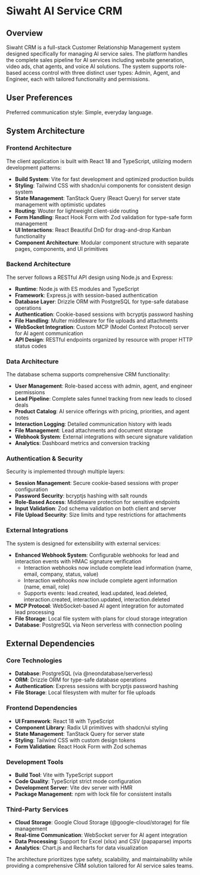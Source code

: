 # Siwaht AI Service CRM

## Overview

Siwaht CRM is a full-stack Customer Relationship Management system designed specifically for managing AI service sales. The platform handles the complete sales pipeline for AI services including website generation, video ads, chat agents, and voice AI solutions. The system supports role-based access control with three distinct user types: Admin, Agent, and Engineer, each with tailored functionality and permissions.

## User Preferences

Preferred communication style: Simple, everyday language.

## System Architecture

### Frontend Architecture
The client application is built with React 18 and TypeScript, utilizing modern development patterns:
- **Build System**: Vite for fast development and optimized production builds
- **Styling**: Tailwind CSS with shadcn/ui components for consistent design system
- **State Management**: TanStack Query (React Query) for server state management with optimistic updates
- **Routing**: Wouter for lightweight client-side routing
- **Form Handling**: React Hook Form with Zod validation for type-safe form management
- **UI Interactions**: React Beautiful DnD for drag-and-drop Kanban functionality
- **Component Architecture**: Modular component structure with separate pages, components, and UI primitives

### Backend Architecture
The server follows a RESTful API design using Node.js and Express:
- **Runtime**: Node.js with ES modules and TypeScript
- **Framework**: Express.js with session-based authentication
- **Database Layer**: Drizzle ORM with PostgreSQL for type-safe database operations
- **Authentication**: Cookie-based sessions with bcryptjs password hashing
- **File Handling**: Multer middleware for file uploads and attachments
- **WebSocket Integration**: Custom MCP (Model Context Protocol) server for AI agent communication
- **API Design**: RESTful endpoints organized by resource with proper HTTP status codes

### Data Architecture
The database schema supports comprehensive CRM functionality:
- **User Management**: Role-based access with admin, agent, and engineer permissions
- **Lead Pipeline**: Complete sales funnel tracking from new leads to closed deals
- **Product Catalog**: AI service offerings with pricing, priorities, and agent notes
- **Interaction Logging**: Detailed communication history with leads
- **File Management**: Lead attachments and document storage
- **Webhook System**: External integrations with secure signature validation
- **Analytics**: Dashboard metrics and conversion tracking

### Authentication & Security
Security is implemented through multiple layers:
- **Session Management**: Secure cookie-based sessions with proper configuration
- **Password Security**: bcryptjs hashing with salt rounds
- **Role-Based Access**: Middleware protection for sensitive endpoints
- **Input Validation**: Zod schema validation on both client and server
- **File Upload Security**: Size limits and type restrictions for attachments

### External Integrations
The system is designed for extensibility with external services:
- **Enhanced Webhook System**: Configurable webhooks for lead and interaction events with HMAC signature verification
  - Interaction webhooks now include complete lead information (name, email, company, status, value)
  - Interaction webhooks now include complete agent information (name, email, role)
  - Supports events: lead.created, lead.updated, lead.deleted, interaction.created, interaction.updated, interaction.deleted
- **MCP Protocol**: WebSocket-based AI agent integration for automated lead processing
- **File Storage**: Local file system with plans for cloud storage integration
- **Database**: PostgreSQL via Neon serverless with connection pooling

## External Dependencies

### Core Technologies
- **Database**: PostgreSQL (via @neondatabase/serverless)
- **ORM**: Drizzle ORM for type-safe database operations
- **Authentication**: Express sessions with bcryptjs password hashing
- **File Storage**: Local filesystem with multer for file uploads

### Frontend Dependencies
- **UI Framework**: React 18 with TypeScript
- **Component Library**: Radix UI primitives with shadcn/ui styling
- **State Management**: TanStack Query for server state
- **Styling**: Tailwind CSS with custom design tokens
- **Form Validation**: React Hook Form with Zod schemas

### Development Tools
- **Build Tool**: Vite with TypeScript support
- **Code Quality**: TypeScript strict mode configuration
- **Development Server**: Vite dev server with HMR
- **Package Management**: npm with lock file for consistent installs

### Third-Party Services
- **Cloud Storage**: Google Cloud Storage (@google-cloud/storage) for file management
- **Real-time Communication**: WebSocket server for AI agent integration
- **Data Processing**: Support for Excel (xlsx) and CSV (papaparse) imports
- **Analytics**: Chart.js and Recharts for data visualization

The architecture prioritizes type safety, scalability, and maintainability while providing a comprehensive CRM solution tailored for AI service sales teams.